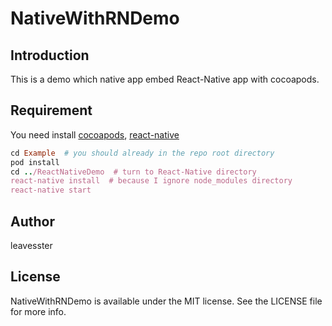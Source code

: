 # NativeWithRNDemo
## Introduction
This is a demo which native app embed React-Native app with cocoapods.

## Requirement

You need install [cocoapods](https://cocoapods.org/), [react-native](https://facebook.github.io/react-native/docs/getting-started.html)

```ruby
cd Example  # you should already in the repo root directory
pod install
cd ../ReactNativeDemo  # turn to React-Native directory
react-native install  # because I ignore node_modules directory
react-native start
```

## Author

leavesster

## License

NativeWithRNDemo is available under the MIT license. See the LICENSE file for more info.


